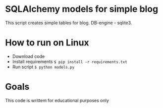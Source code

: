 # SQLAlchemy models for simple blog
This script creates simple tables for blog. DB-engine - sqlite3.

# How to run on Linux
* Download code
* Install requirements `$ pip install -r requirements.txt`
* Run script `$ python models.py`

# Goals
This code is writtem for educational purposes only